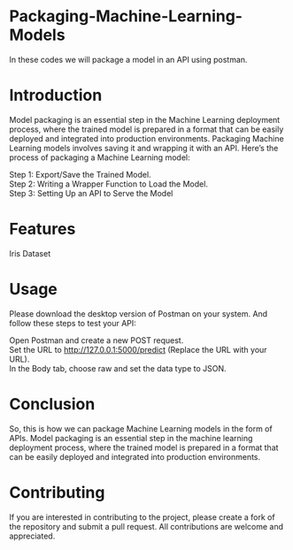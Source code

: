 # Packaging-Machine-Learning-Models
In these codes we will package a model in an API using postman. 
# Introduction
Model packaging is an essential step in the Machine Learning deployment process, where the trained model is prepared in a format that can be easily deployed and integrated into production environments. Packaging Machine Learning models involves saving it and wrapping it with an API. Here’s the process of packaging a Machine Learning model:

Step 1: Export/Save the Trained Model.
<br>
Step 2: Writing a Wrapper Function to Load the Model.
<br>
Step 3: Setting Up an API to Serve the Model
# Features
Iris Dataset
# Usage 
Please download the desktop version of Postman on your system. And follow these steps to test your API:

Open Postman and create a new POST request.
<br>
Set the URL to http://127.0.0.1:5000/predict (Replace the URL with your URL).
<br>
In the Body tab, choose raw and set the data type to JSON.
# Conclusion
So, this is how we can package Machine Learning models in the form of APIs. Model packaging is an essential step in the machine learning deployment process, where the trained model is prepared in a format that can be easily deployed and integrated into production environments.
# Contributing
If you are interested in contributing to the project, please create a fork of the repository and submit a pull request. All contributions are welcome and appreciated.
